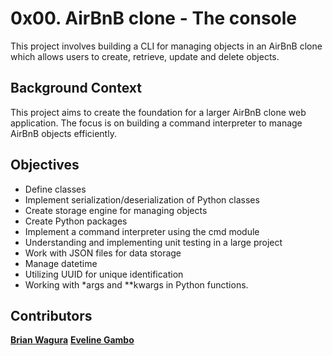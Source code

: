 # 0x00. AirBnB clone - The console

This project involves building a CLI for managing objects in an AirBnB clone which allows users to create, retrieve, update and delete objects.

## Background Context
This project aims to create the foundation for a larger AirBnB clone web application. The focus is on building a command interpreter to manage AirBnB objects efficiently. 

## Objectives
 - Define classes
 - Implement serialization/deserialization of Python classes
 - Create storage engine for managing objects
 - Create Python packages
 - Implement a command interpreter using the cmd module
 - Understanding and implementing unit testing in a large project
 - Work with JSON files for data storage
 - Manage datetime
 - Utilizing UUID for unique identification
 - Working with *args and **kwargs in Python functions.

## Contributors
[**Brian Wagura**](https://github.com/brian-wagura)
[**Eveline Gambo**](https://github.com/Eveline-nyd)

